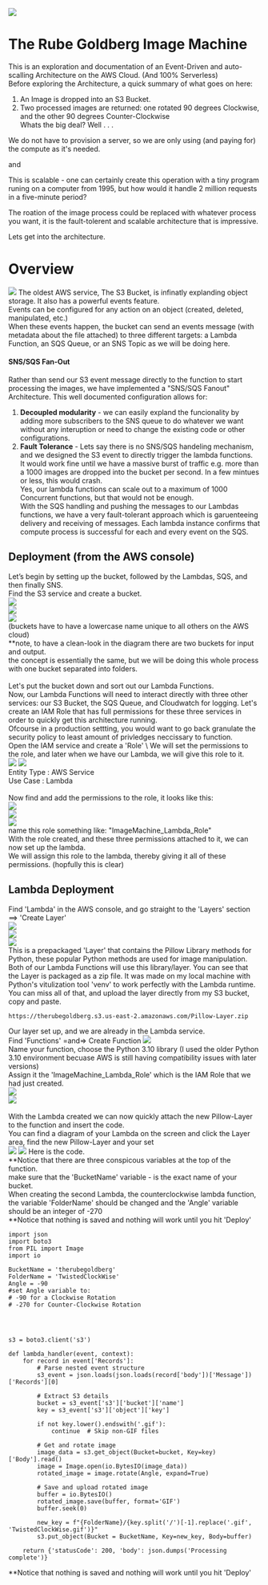 ![](ReadMe_Files/rbg.jpg)

# The Rube Goldberg Image Machine
This is an exploration and documentation of an Event-Driven and auto-scalling Architecture on the AWS Cloud.  (And 100% Serverless)
\
Before exploring the Architecture, a quick summary of what goes on here:
1) An Image is dropped into an S3 Bucket.
2) Two processed images are returned: one rotated 90 degrees Clockwise, and the other 90 degrees Counter-Clockwise \
Whats the big deal?      Well . . .

We do not have to provision a server, so we are only using (and paying for) the compute as it's needed.

and 

This is scalable - one can certainly create this operation with a tiny program runing on a computer from 1995,  but how would it handle 2 million requests in a five-minute period?

The roation of the image process could be replaced with whatever process you want, it is the fault-tolerent and scalable architecture that is impressive.

Lets get into the architecture.
# Overview
![](ReadMe_Files/overview.jpg)
The oldest AWS service, The S3 Bucket, is infinatly explanding object storage.  It also has a powerful events feature. \
Events can be configured for any action on an object (created, deleted, manipulated, etc.)
\
When these events happen, the bucket can send an events message (with metadata about the file attached) to three different targets: a Lambda Function, an SQS Queue, or an SNS Topic as we will be doing here.   

#### SNS/SQS Fan-Out
Rather than send our S3 event message directly to the function to start processing the images, we have implemented a "SNS/SQS Fanout" Architecture.
This well documented configuration allows for:
1) **Decoupled modularity** - we can easily expland the funcionality by adding more subscribers to the SNS queue to do whatever we want without any interuption or need to change the existing code or other configurations.
2) **Fault Tolerance** - Lets say there is no SNS/SQS handeling mechanism, and we designed the S3 event to directly trigger the lambda functions.
 \
 It would work fine until we have a massive burst of traffic e.g. more than a 1000 images are dropped into the bucket per second. In a few mintues or less, this would crash.
\
 Yes, our lambda functions can scale out to a maximum of 1000 Concurrent functions, but that would not be enough.
\
 With the SQS handling and pushing the messages to our Lambdas functions, we have a very fault-tolerant approach which is garuenteeing delivery and receiving of messages. Each lambda instance confirms that compute process is successful for each and every event on the SQS.

## Deployment (from the AWS console)
Let’s begin by setting up the bucket, followed by the Lambdas, SQS, and then finally SNS.
\
Find the S3 service and create a bucket.
\
![](ReadMe_Files/S31.jpg)
\
![](ReadMe_Files/S32.jpg)
\
![](ReadMe_Files/S33.jpg)
\
(buckets have to have a lowercase name unique to all others on the AWS cloud) 
\
**note, to have a clean-look in the diagram there are two buckets for input and output. 
\
the concept is essentially the same, but we will be doing this whole process with one bucket separated into folders.
\
\
Let's put the bucket down and sort out our Lambda Functions. \
Now, our Lambda Functions will need to interact directly with three other services: our S3 Bucket, the SQS Queue, and Cloudwatch for logging. Let's create an IAM Role that has full permissions for these three services in order to quickly get this architecture running.
\
Ofcourse in a production settting, you would want to go back granulate the security policy to least amount of privledges neccissary to function. 
\
Open the IAM service and create a 'Role' \  We will set the permissions to the role, and later when we have our Lambda, we will give this role to it. 
\
![](ReadMe_Files/iam1.jpg)
![](ReadMe_Files/iam2.jpg)
\
Entity Type : AWS Service \
Use Case    : Lambda \
\
Now find and add the permissions to the role, it looks like this: \
![](ReadMe_Files/iam3.jpg)
\
![](ReadMe_Files/iam4.jpg)
\
![](ReadMe_Files/iam5.jpg)
\
name this role something like: "ImageMachine_Lambda_Role"
\
With the role created, and these three permissions attached to it, we can now set up the lambda. \
We will assign this role to the lambda, thereby giving it all of these permissions. (hopfully this is clear)

## Lambda Deployment
Find 'Lambda' in the AWS console, and go straight to the 'Layers' section  ==> 'Create Layer' \
![](ReadMe_Files/layer2.jpg) \
![](ReadMe_Files/layer1.jpg) \
![](ReadMe_Files/layer3.jpg)  \
This is a prepackaged 'Layer' that contains the Pillow Library methods for Python, these popular Python methods are used for image manipulation.  Both of our Lambda Functions will use this library/layer.  You can see that the Layer is packaged as a zip file.  It was made on my local machine with Python's vitulization tool 'venv' to work perfectly with the Lambda runtime.  You can miss all of that, and upload the layer directly from my S3 bucket, copy and paste.
```
https://therubegoldberg.s3.us-east-2.amazonaws.com/Pillow-Layer.zip
```
Our layer set up, and we are already in the Lambda service. \
Find 'Functions' =and=> Create Function ![](ReadMe_Files/lambda1.jpg) \
Name your function, choose the Python 3.10 library (I used the older Python 3.10 environment becuase AWS is still having compatibility issues with later versions)
\
Assign it the 'ImageMachine_Lambda_Role' which is the IAM Role that we had just created.
 \
![](ReadMe_Files/lambda2.jpg) \
![](ReadMe_Files/lambda3.jpg) \
 \
With the Lambda created we can now quickly attach the new Pillow-Layer to the function and insert the code. \
You can find a diagram of your Lambda on the screen and click the Layer area, find the new Pillow-Layer and your set \
![](ReadMe_Files/lambda4.jpg)
![](ReadMe_Files/lambda5.jpg)
Here is the code. \
**Notice that there are three conspicous variables at the top of the function. \
make sure that the 'BucketName' variable - is the exact name of your bucket. \
When creating the second Lambda, the counterclockwise lambda function, the variable 'FolderName' should be changed and the 'Angle' variable should be an integer of -270 \
**Notice that nothing is saved and nothing will work until you hit 'Deploy'


```
import json
import boto3
from PIL import Image
import io

BucketName = 'therubegoldberg'
FolderName = 'TwistedClockWise'
Angle = -90
#set Angle variable to: 
# -90 for a Clockwise Rotation
# -270 for Counter-Clockwise Rotation 




s3 = boto3.client('s3')

def lambda_handler(event, context):
    for record in event['Records']:
        # Parse nested event structure
        s3_event = json.loads(json.loads(record['body'])['Message'])['Records'][0]
        
        # Extract S3 details
        bucket = s3_event['s3']['bucket']['name']
        key = s3_event['s3']['object']['key']
        
        if not key.lower().endswith('.gif'):
            continue  # Skip non-GIF files
        
        # Get and rotate image
        image_data = s3.get_object(Bucket=bucket, Key=key)['Body'].read()
        image = Image.open(io.BytesIO(image_data))
        rotated_image = image.rotate(Angle, expand=True)
        
        # Save and upload rotated image
        buffer = io.BytesIO()
        rotated_image.save(buffer, format='GIF')
        buffer.seek(0)
        
        new_key = f"{FolderName}/{key.split('/')[-1].replace('.gif', 'TwistedClockWise.gif')}"
        s3.put_object(Bucket = BucketName, Key=new_key, Body=buffer)

    return {'statusCode': 200, 'body': json.dumps('Processing complete')}
```
**Notice that nothing is saved and nothing will work until you hit 'Deploy'
